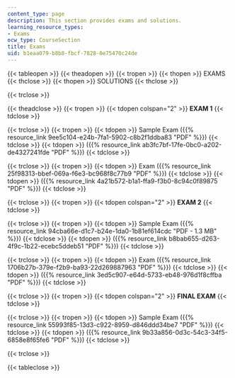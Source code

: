 ```yaml
---
content_type: page
description: This section provides exams and solutions.
learning_resource_types:
- Exams
ocw_type: CourseSection
title: Exams
uid: b1eaa079-b8b8-fbcf-7828-0e75470c24de
---
```


{{< tableopen >}}
{{< theadopen >}}
{{< tropen >}}
{{< thopen >}}
EXAMS
{{< thclose >}}
{{< thopen >}}
SOLUTIONS
{{< thclose >}}

{{< trclose >}}

{{< theadclose >}}
{{< tropen >}}
{{< tdopen colspan="2" >}}
**EXAM 1**
{{< tdclose >}}

{{< trclose >}}
{{< tropen >}}
{{< tdopen >}}
Sample Exam ({{% resource_link 9ee5c104-e24b-7fa1-5902-c8b2f1ddba83 "PDF" %}})
{{< tdclose >}}
{{< tdopen >}}
({{% resource_link ab3fc7bf-17fe-0bc0-a202-de4327241fde "PDF" %}})
{{< tdclose >}}

{{< trclose >}}
{{< tropen >}}
{{< tdopen >}}
Exam ({{% resource_link 25f98313-bbef-069a-f6e3-bc968f8c77b9 "PDF" %}})
{{< tdclose >}}
{{< tdopen >}}
({{% resource_link 4a21b572-b1a1-ffa9-f3b0-8c94c0f89875 "PDF" %}})
{{< tdclose >}}

{{< trclose >}}
{{< tropen >}}
{{< tdopen colspan="2" >}}
**EXAM 2**
{{< tdclose >}}

{{< trclose >}}
{{< tropen >}}
{{< tdopen >}}
Sample Exam ({{% resource_link 94cba66e-d1c7-b24e-1da0-1b81ef614cdc "PDF - 1.3 MB" %}})
{{< tdclose >}}
{{< tdopen >}}
({{% resource_link b8bab655-d263-4f9c-1b22-ecebc5ddeb51 "PDF" %}})
{{< tdclose >}}

{{< trclose >}}
{{< tropen >}}
{{< tdopen >}}
Exam ({{% resource_link 1706b27b-379e-f2b9-ba93-22d269887963 "PDF" %}})
{{< tdclose >}}
{{< tdopen >}}
({{% resource_link 3ed5c907-e64d-5733-eb48-976d1f8cffba "PDF" %}})
{{< tdclose >}}

{{< trclose >}}
{{< tropen >}}
{{< tdopen colspan="2" >}}
**FINAL EXAM**
{{< tdclose >}}

{{< trclose >}}
{{< tropen >}}
{{< tdopen >}}
Sample Exam ({{% resource_link 55993f85-13d3-c922-8959-d846ddd34be7 "PDF" %}})
{{< tdclose >}}
{{< tdopen >}}
({{% resource_link 9b33a856-0d3c-54c3-34f5-6858e8f65fe6 "PDF" %}})
{{< tdclose >}}

{{< trclose >}}

{{< tableclose >}}
